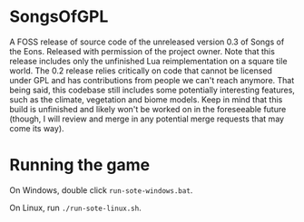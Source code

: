 # SongsOfGPL

A FOSS release of source code of the unreleased version 0.3 of Songs of the Eons.
Released with permission of the project owner.
Note that this release includes only the unfinished Lua reimplementation on a square tile world.
The 0.2 release relies critically on code that cannot be licensed under GPL and has contributions from people we can't reach anymore. That being said, this codebase still includes some potentially interesting features, such as the climate, vegetation and biome models.
Keep in mind that this build is unfinished and likely won't be worked on in the foreseeable future (though, I will review and merge in any potential merge requests that may come its way).

# Running the game

On Windows, double click `run-sote-windows.bat`.

On Linux, run `./run-sote-linux.sh`.
